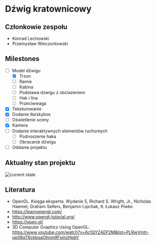# Dźwig kratownicowy

## Członkowie zespołu
+ Konrad Lechowski
+ Przemysław Wieczorkowski

## Milestones
- [ ] Model dźwigu
    - [x] Trzon
    - [ ] Ramie
    - [ ] Kabina
    - [ ] Podstawa dzwigu z obciazeniem
    - [ ] Hak i lina
    - [ ] Przeciwwaga
- [x] Teksturowanie
- [x] Dodanie tła/skybox
- [ ] Oświetlenie sceny
- [x] Kamera
- [ ] Dodanie interaktywnych elementów ruchomych
    - [ ] Podnoszenie haka
    - [ ] Obracanie dźwigu
- [ ] Oddanie projektu

## Aktualny stan projektu

![current state](http://gitlab.ii.pw.edu.pl/gkom.21l/101.3-dzwig-kratownicowy/-/raw/master/stan.PNG)

## Literatura

+ OpenGL. Księga eksperta. Wydanie 5, Richard S. Wright, Jr., Nicholas Haemel, Graham Sellers, Benjamin Lipchak, tł. Łukasz Piwko
+ https://learnopengl.com/
+ http://www.opengl-tutorial.org/
+ https://open.gl/
+ 3D Computer Graphics Using OpenGL: https://www.youtube.com/watch?v=6c1QYZAEP2M&list=PLRwVmtr-pp06qT6ckboaOhnm9FxmzHpbY

